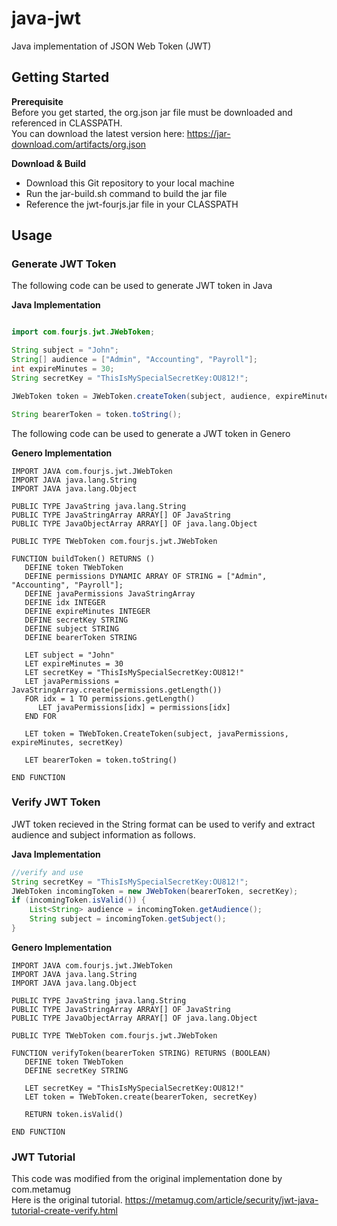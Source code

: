 # java-jwt
Java implementation of JSON Web Token (JWT) 

## Getting Started
**Prerequisite**\
Before you get started, the org.json jar file must be downloaded and referenced in CLASSPATH.\
You can download the latest version here: https://jar-download.com/artifacts/org.json

**Download & Build**
- Download this Git repository to your local machine
- Run the jar-build.sh command to build the jar file
- Reference the jwt-fourjs.jar file in your CLASSPATH

## Usage


### Generate JWT Token 

The following code can be used to generate JWT token in Java

**Java Implementation**
```java

import com.fourjs.jwt.JWebToken;

String subject = "John";
String[] audience = ["Admin", "Accounting", "Payroll"];
int expireMinutes = 30;
String secretKey = "ThisIsMySpecialSecretKey:OU812!";

JWebToken token = JWebToken.createToken(subject, audience, expireMinutes, secretKey);

String bearerToken = token.toString();

```

The following code can be used to generate a JWT token in Genero

**Genero Implementation**
```genero
IMPORT JAVA com.fourjs.jwt.JWebToken
IMPORT JAVA java.lang.String
IMPORT JAVA java.lang.Object

PUBLIC TYPE JavaString java.lang.String
PUBLIC TYPE JavaStringArray ARRAY[] OF JavaString
PUBLIC TYPE JavaObjectArray ARRAY[] OF java.lang.Object

PUBLIC TYPE TWebToken com.fourjs.jwt.JWebToken

FUNCTION buildToken() RETURNS ()
   DEFINE token TWebToken
   DEFINE permissions DYNAMIC ARRAY OF STRING = ["Admin", "Accounting", "Payroll"];
   DEFINE javaPermissions JavaStringArray
   DEFINE idx INTEGER
   DEFINE expireMinutes INTEGER
   DEFINE secretKey STRING
   DEFINE subject STRING
   DEFINE bearerToken STRING

   LET subject = "John" 
   LET expireMinutes = 30
   LET secretKey = "ThisIsMySpecialSecretKey:OU812!"
   LET javaPermissions = JavaStringArray.create(permissions.getLength())
   FOR idx = 1 TO permissions.getLength()
      LET javaPermissions[idx] = permissions[idx]
   END FOR

   LET token = TWebToken.CreateToken(subject, javaPermissions, expireMinutes, secretKey)

   LET bearerToken = token.toString()

END FUNCTION

```

### Verify JWT Token 

JWT token recieved in the String format can be used to verify and extract audience and subject information as follows.

**Java Implementation**
```java
//verify and use
String secretKey = "ThisIsMySpecialSecretKey:OU812!";
JWebToken incomingToken = new JWebToken(bearerToken, secretKey);
if (incomingToken.isValid()) {
    List<String> audience = incomingToken.getAudience();
    String subject = incomingToken.getSubject();
}
```

**Genero Implementation**
```genero
IMPORT JAVA com.fourjs.jwt.JWebToken
IMPORT JAVA java.lang.String
IMPORT JAVA java.lang.Object

PUBLIC TYPE JavaString java.lang.String
PUBLIC TYPE JavaStringArray ARRAY[] OF JavaString
PUBLIC TYPE JavaObjectArray ARRAY[] OF java.lang.Object

PUBLIC TYPE TWebToken com.fourjs.jwt.JWebToken

FUNCTION verifyToken(bearerToken STRING) RETURNS (BOOLEAN)
   DEFINE token TWebToken
   DEFINE secretKey STRING

   LET secretKey = "ThisIsMySpecialSecretKey:OU812!"
   LET token = TWebToken.create(bearerToken, secretKey)
   
   RETURN token.isValid()

END FUNCTION
```

### JWT Tutorial 
This code was modified from the original implementation done by com.metamug\
Here is the original tutorial.
https://metamug.com/article/security/jwt-java-tutorial-create-verify.html
